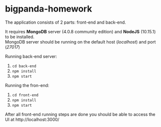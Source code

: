 # bigpanda-homework
The application consists of 2 parts: front-end and back-end.  

It requires **MongoDB** server (4.0.8 community edition) and **NodeJS** (10.15.1) to be installed.  
MongoDB server should be running on the default host (_localhost_) and port (_27017_)

Running back-end server:
1. `cd back-end`
2. `npm install`
3. `npm start`

Running the fron-end:
1. `cd front-end`
2. `npm install`
3. `npm start`

After all front-end running steps are done you should be able to access the UI at http://localhost:3000/
